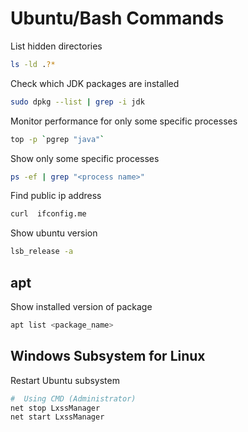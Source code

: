 # Ubuntu/Bash Commands

List hidden directories

```bash
ls -ld .?*
```

Check which JDK packages are installed

```bash
sudo dpkg --list | grep -i jdk
```

Monitor performance for only some specific processes

```bash
top -p `pgrep "java"`
```

Show only some specific processes

```bash
ps -ef | grep "<process name>"
```

Find public ip address

```bash
curl  ifconfig.me
```

Show ubuntu version

```bash
lsb_release -a
```

## apt

Show installed version of package

```bash
apt list <package_name>
```

## Windows Subsystem for Linux

Restart Ubuntu subsystem

```bash
#  Using CMD (Administrator)
net stop LxssManager
net start LxssManager
```
